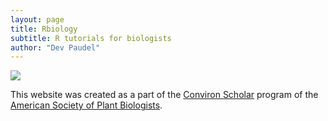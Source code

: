 ```yaml
---
layout: page
title: Rbiology
subtitle: R tutorials for biologists
author: "Dev Paudel"
---
```


![](https://rbiology.github.io/rbiologyimages/rtutorial_cover.png)

This website was created as a part of the [Conviron Scholar](https://aspb.org/awards-funding/aspb-awards/aspb-conviron-scholars-program/) program of the [American Society of Plant Biologists](https://aspb.org/).
